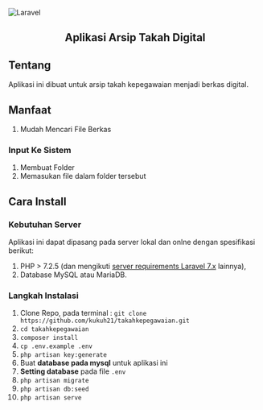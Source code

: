 ![Laravel](https://laravel.com/assets/img/components/logo-laravel.svg)

<h2 align="center">Aplikasi Arsip Takah Digital</h2>

## Tentang
Aplikasi ini dibuat untuk arsip takah kepegawaian menjadi berkas digital.

## Manfaat
1. Mudah Mencari File Berkas

### Input Ke Sistem
1. Membuat Folder
2. Memasukan file dalam folder tersebut

## Cara Install

### Kebutuhan Server

Aplikasi ini dapat dipasang pada server lokal dan onlne dengan spesifikasi berikut:

1. PHP > 7.2.5 (dan mengikuti [server requirements Laravel 7.x](https://laravel.com/docs/7.x/installation#server-requirements) lainnya),
2. Database MySQL atau MariaDB.

### Langkah Instalasi

1. Clone Repo, pada terminal : `git clone https://github.com/kukuh21/takahkepegawaian.git`
2. `cd takahkepegawaian`
3. `composer install`
4. `cp .env.example .env`
5. `php artisan key:generate`
6. Buat **database pada mysql** untuk aplikasi ini
7. **Setting database** pada file `.env`
8. `php artisan migrate`
9. `php artisan db:seed`
10. `php artisan serve`

